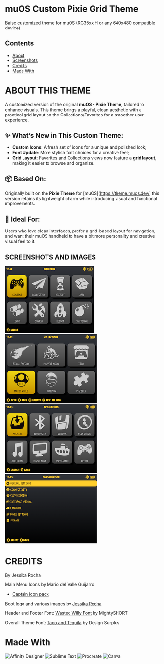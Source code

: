 # muOS Custom Pixie Grid Theme
Baisc customized theme for muOS (RG35xx H or any 640x480 compatible device)

## Contents
- [About](#about-this-theme)
- [Screenshots](#screenshots-and-images)
- [Credits](#credits)
- [Made With](#made-with)

# ABOUT THIS THEME

A customized version of the original **muOS - Pixie Theme**, tailored to enhance visuals. This theme brings a playful, clean aesthetic with a practical grid layout on the Collections/Favorites for a smoother user experience.

## ✨ What’s New in This Custom Theme:

- **Custom Icons**: A fresh set of icons for a unique and polished look;
- **Font Update**: More stylish font choices for a creative feel;
- **Grid Layout**: Favorites and Collections views now feature a **grid layout**, making it easier to browse and organize.

## 📦 Based On:

Originally built on the **Pixie Theme** for [muOS](https://theme.muos.dev/, this version retains its lightweight charm while introducing visual and functional improvements.

## 🎨 Ideal For:

Users who love clean interfaces, prefer a grid-based layout for navigation, and want their muOS handheld to have a bit more personality and creative visual feel to it.

## SCREENSHOTS AND IMAGES
![home](./640x480/preview.png)
![collections](./640x480/screenshots/collections.png)
![apps](./640x480/screenshots/apps.png)
![menus](./640x480/screenshots/menus.png)

# CREDITS
By [Jessika Rocha](https://games.jessikarocha.com/)

Main Menu Icons by Mario del Valle Guijarro 
 - [Captain icon pack](https://mariodelvalle.github.io/CaptainIconWeb/)

Boot logo and various images by [Jessika Rocha](https://games.jessikarocha.com/)

Header and Footer Font: [Wasted Willy Font](https://creativemarket.com/MightySHORT/5493800-Wasted-Willie-Font) by MightySHORT

Overall Theme Font: [Taco and Tequila](https://creativemarket.com/DesignSurplus/57200-Taco-and-Tequila-2-Fonts-Extras%21) by Design Surplus

# Made With

![Affinity Designer](https://affinity.serif.com/en-gb/designer)
![Sublime Text](https://www.sublimetext.com/)
![Procreate](https://procreate.com/)
![Canva](https://www.canva.com/)
